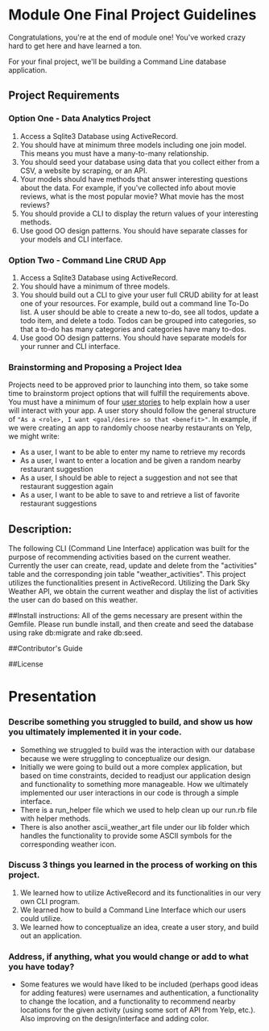 # Module One Final Project Guidelines

Congratulations, you're at the end of module one! You've worked crazy hard to get here and have learned a ton.

For your final project, we'll be building a Command Line database application.

## Project Requirements

### Option One - Data Analytics Project

1. Access a Sqlite3 Database using ActiveRecord.
2. You should have at minimum three models including one join model. This means you must have a many-to-many relationship.
3. You should seed your database using data that you collect either from a CSV, a website by scraping, or an API.
4. Your models should have methods that answer interesting questions about the data. For example, if you've collected info about movie reviews, what is the most popular movie? What movie has the most reviews?
5. You should provide a CLI to display the return values of your interesting methods.  
6. Use good OO design patterns. You should have separate classes for your models and CLI interface.

### Option Two - Command Line CRUD App

1. Access a Sqlite3 Database using ActiveRecord.
2. You should have a minimum of three models.
3. You should build out a CLI to give your user full CRUD ability for at least one of your resources. For example, build out a command line To-Do list. A user should be able to create a new to-do, see all todos, update a todo item, and delete a todo. Todos can be grouped into categories, so that a to-do has many categories and categories have many to-dos.
4. Use good OO design patterns. You should have separate models for your runner and CLI interface.

### Brainstorming and Proposing a Project Idea

Projects need to be approved prior to launching into them, so take some time to brainstorm project options that will fulfill the requirements above.  You must have a minimum of four [user stories](https://en.wikipedia.org/wiki/User_story) to help explain how a user will interact with your app.  A user story should follow the general structure of `"As a <role>, I want <goal/desire> so that <benefit>"`. In example, if we were creating an app to randomly choose nearby restaurants on Yelp, we might write:

* As a user, I want to be able to enter my name to retrieve my records
* As a user, I want to enter a location and be given a random nearby restaurant suggestion
* As a user, I should be able to reject a suggestion and not see that restaurant suggestion again
* As a user, I want to be able to save to and retrieve a list of favorite restaurant suggestions

## Description:  
The following CLI (Command Line Interface) application was built for the purpose of recommending activities based on the current weather.  Currently the user can create, read, update and delete from the "activities" table and the corresponding join table "weather_activities".  This project utilizes the functionalities present in ActiveRecord.  Utilizing the Dark Sky Weather API, we obtain the current weather and display the list of activities the user can do based on this weather.  

##Install instructions:
All of the gems necessary are present within the Gemfile.  Please run bundle install, and then create and seed the database using rake db:migrate and rake db:seed.  

##Contributor's Guide


##License


# Presentation
### Describe something you struggled to build, and show us how you ultimately implemented it in your code.
* Something we struggled to build was the interaction with our database because we were struggling to conceptualize our design.    
* Initially we were going to build out a more complex application, but based on time constraints, decided to readjust our application design and functionality to something more manageable. How we ultimately implemented our user interactions in our code is through a simple interface.  
* There is a run_helper file which we used to help clean up our run.rb file with helper methods.  
* There is also another ascii_weather_art file under our lib folder which handles the functionality to provide some ASCII symbols for the corresponding weather icon.
### Discuss 3 things you learned in the process of working on this project.
1. We learned how to utilize ActiveRecord and its functionalities in our very own CLI program.
2. We learned how to build a Command Line Interface which our users could utilize.
3. We learned how to conceptualize an idea, create a user story, and build out an application.
### Address, if anything, what you would change or add to what you have today?
* Some features we would have liked to be included (perhaps good ideas for adding features) were usernames and authentication, a functionality to change the location, and a functionality to recommend nearby locations for the given activity (using some sort of API from Yelp, etc.).  Also improving on the design/interface and adding color.
